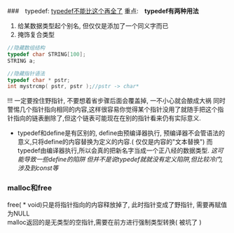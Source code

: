 ###　typedef: 
[typedef不能比这个再全了](https://www.cnblogs.com/yiranlaobaitu/p/3768557.html)
重点:　**typedef有两种用法**
1. 给某数据类型起个别名, 但仅仅是添加了一个同义字而已
2. 掩饰复合类型
```c
//隐藏数组结构
typedef char STRING[100];
STRING a;

//隐藏指针语法
typedef char * pstr;
int mystrcmp( pstr, pstr );//pstr -> char*
```
!!! 一定要拴住野指针, 不要想着省步骤后面会覆盖掉, 一不小心就会酿成大祸
同时警惕几个指针指向相同的内容,这样很容易你觉得某个指针没用了就随手把这个指针指向的链表删除了,但这个链表可能现在在别的指针看来仍有实际意义.

* typedef和define是有区别的, define由预编译器执行, 预编译器不会管语法的意义,只将define的内容替换为定义的内容.( 仅仅是内容的"文本替换") 而typedef由编译器执行,所以会真的把新名字当成一个正八经的数据类型. 
    *这可能导致一些define的陷阱*
    *但并不是说typedef就就没有定义陷阱,但比较冷门,涉及到const等*

### malloc和free
free( * void)只是将指针指向的内容释放掉了, 此时指针变成了野指针, 需要再赋值为NULL\
malloc返回的是无类型的空指针,需要在前方进行强制类型转换( 被坑了 )